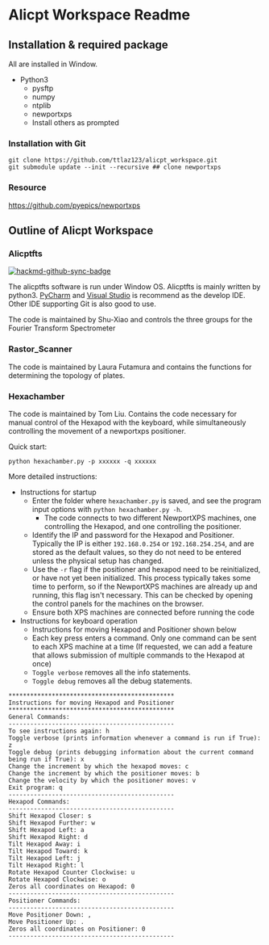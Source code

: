 # Alicpt Workspace Readme

 

## Installation & required package
All are installed in Window.
* Python3
    * pysftp
    * numpy
    * ntplib
    * newportxps 
    * Install others as prompted

### Installation with Git
```
git clone https://github.com/ttlaz123/alicpt_workspace.git
git submodule update --init --recursive ## clone newportxps
```
### Resource
https://github.com/pyepics/newportxps

## Outline of Alicpt Workspace
### Alicptfts
[![hackmd-github-sync-badge](https://hackmd.io/28NNL4k8RVC3ogB8J0pbZQ/badge)](https://hackmd.io/28NNL4k8RVC3ogB8J0pbZQ)

The alicptfts software is run under Window OS.
Alicptfts is mainly written by python3. [PyCharm](https://www.jetbrains.com/pycharm/download/#section=windows) and [Visual Studio](https://visualstudio.microsoft.com/free-developer-offers/) 
is recommend as the develop IDE. Other IDE supporting Git is also good to use.

The code is maintained by Shu-Xiao and controls the three groups for the Fourier Transform Spectrometer
### Rastor_Scanner
The code is maintained by Laura Futamura and contains the functions for determining the topology of plates.
### Hexachamber
The code is maintained by Tom Liu. Contains the code necessary for manual control of the Hexapod with the keyboard, while simultaneously controlling the movement of a newportxps positioner.

Quick start:
```
python hexachamber.py -p xxxxxx -q xxxxxx
```
More detailed instructions:
* Instructions for startup
    * Enter the folder where `hexachamber.py` is saved, and see the program input options with `python hexachamber.py -h`. 
        * The code connects to two different NewportXPS machines, one controlling the Hexapod, and one controlling the positioner.
    * Identify the IP and password for the Hexapod and Positioner. Typically the IP is either `192.168.0.254` or `192.168.254.254`, and are stored as the default values, so they do not need to be entered unless the physical setup has changed.
    * Use the `-r` flag if the positioner and hexapod need to be reinitialized, or have not yet been initialized. This process typically takes some time to perform, so if the NewportXPS machines are already up and running, this flag isn't necessary. This can be checked by opening the control panels for the machines on the browser.
    * Ensure both XPS machines are connected before running the code
* Instructions for keyboard operation
    * Instructions for moving Hexapod and Positioner shown below
    * Each key press enters a command. Only one command can be sent to each XPS machine at a time (If requested, we can add a feature that allows submission of  multiple commands to the Hexapod at once)
    * `Toggle verbose` removes all the info statements.
    * `Toggle debug` removes all the debug statements.
```
**********************************************
Instructions for moving Hexapod and Positioner
**********************************************
General Commands:
----------------------------------------------
To see instructions again: h
Toggle verbose (prints information whenever a command is run if True): z
Toggle debug (prints debugging information about the current command being run if True): x
Change the increment by which the hexapod moves: c
Change the increment by which the positioner moves: b
Change the velocity by which the positioner moves: v
Exit program: q
----------------------------------------------
Hexapod Commands:
----------------------------------------------
Shift Hexapod Closer: s
Shift Hexapod Further: w
Shift Hexapod Left: a
Shift Hexapod Right: d
Tilt Hexapod Away: i
Tilt Hexapod Toward: k
Tilt Hexapod Left: j
Tilt Hexapod Right: l
Rotate Hexapod Counter Clockwise: u
Rotate Hexapod Clockwise: o
Zeros all coordinates on Hexapod: 0
----------------------------------------------
Positioner Commands:
----------------------------------------------
Move Positioner Down: ,
Move Positioner Up: .
Zeros all coordinates on Positioner: 0
----------------------------------------------
```

    
